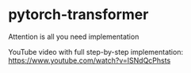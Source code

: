 # pytorch-transformer
Attention is all you need implementation

YouTube video with full step-by-step implementation: https://www.youtube.com/watch?v=ISNdQcPhsts

